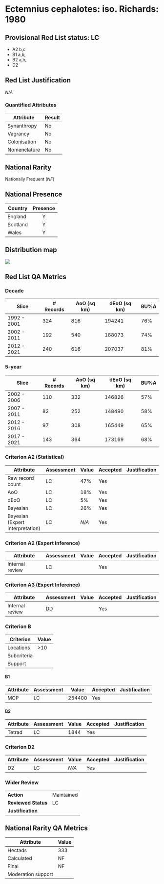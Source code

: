 # Ectemnius cephalotes: iso. Richards: 1980

## Provisional Red List status: LC
- A2 b,c
- B1 a,b, 
- B2 a,b, 
- D2

## Red List Justification
*N/A*
### Quantified Attributes
|Attribute|Result|
|---|---|
|Synanthropy|No|
|Vagrancy|No|
|Colonisation|No|
|Nomenclature|No|


## National Rarity
Nationally Frequent (*NF*)

## National Presence
|Country|Presence
|---|:-:|
|England|Y|
|Scotland|Y|
|Wales|Y|


## Distribution map
![](../map/258.svg)

## Red List QA Metrics
### Decade
| Slice | # Records | AoO (sq km) | dEoO (sq km) |BU%A |
|---|---|---|---|---|
|1992 - 2001|324|816|194241|76%|
|2002 - 2011|192|540|188073|74%|
|2012 - 2021|240|616|207037|81%|
### 5-year
| Slice | # Records | AoO (sq km) | dEoO (sq km) |BU%A |
|---|---|---|---|---|
|2002 - 2006|110|332|146826|57%|
|2007 - 2011|82|252|148490|58%|
|2012 - 2016|97|308|165449|65%|
|2017 - 2021|143|364|173169|68%|
### Criterion A2 (Statistical)
|Attribute|Assessment|Value|Accepted|Justification
|---|---|---|---|---|
|Raw record count|LC|47%|Yes||
|AoO|LC|18%|Yes||
|dEoO|LC|5%|Yes||
|Bayesian|LC|26%|Yes||
|Bayesian (Expert interpretation)|LC|*N/A*|Yes||
### Criterion A2 (Expert Inference)
|Attribute|Assessment|Value|Accepted|Justification
|---|---|---|---|---|
|Internal review|LC||Yes||
### Criterion A3 (Expert Inference)
|Attribute|Assessment|Value|Accepted|Justification
|---|---|---|---|---|
|Internal review|DD||Yes||
### Criterion B
|Criterion| Value|
|---|---|
|Locations|>10|
|Subcriteria||
|Support||
#### B1
|Attribute|Assessment|Value|Accepted|Justification
|---|---|---|---|---|
|MCP|LC|254400|Yes||
#### B2
|Attribute|Assessment|Value|Accepted|Justification
|---|---|---|---|---|
|Tetrad|LC|1844|Yes||
### Criterion D2
|Attribute|Assessment|Value|Accepted|Justification
|---|---|---|---|---|
|D2|LC|*N/A*|Yes||
### Wider Review
|  |  |
|---|---|
|**Action**|Maintained|
|**Reviewed Status**|LC|
|**Justification**||


## National Rarity QA Metrics
|Attribute|Value|
|---|---|
|Hectads|333|
|Calculated|NF|
|Final|NF|
|Moderation support||




